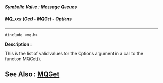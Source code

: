 ##### Symbolic Value : Message Queues
##### MQ_xxx (Get) - MQGet - Options
---
```
#include <mq.h>
```
**Description :**

This is the list of valid values for the Options argument in a call to the 
function MQGet().

**See Also :**
[MQGet](/reference/Func/MQGet)
---
